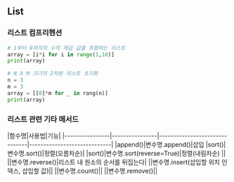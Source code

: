## List

### 리스트 컴프리헨션
```python
# 1부터 9까지의 수의 제곱 값을 포함하는 리스트
array = [i*i for i in range(1,10)]
print(array)

# N X M 크기의 2차원 리스트 초기화
n = 3
m = 3
array = [[0]*m for _ in rang(n)]
print(array)
```
### 리스트 관련 기타 메서드
|함수명|사용법|기능|
|----------------|----------------|-------------------------------|-----------------------------|
|append()|변수명.append()|삽입
|sort()|변수명.sort()|정렬(오름차순)|
|sort()|변수명.sort(reverse=True)|정렬(내림차순) ||  
||변수명.reverse()|리스트 내 원소의 순서를 뒤집는다|
||변수명.insert(삽입할 위치 인덱스, 삽입할 값)||
||변수명.count()||
||변수명.remove()||
<!--stackedit_data:
eyJoaXN0b3J5IjpbMTI2NDk0NTcyOSwtNTM0NTEzMzAxXX0=
-->